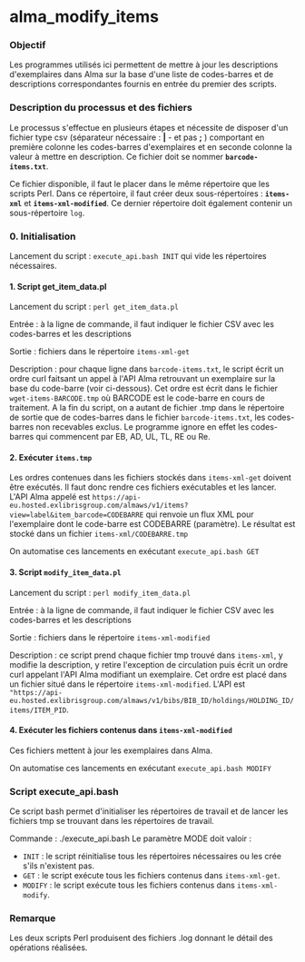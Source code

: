 # alma_modify_items

### Objectif
Les programmes utilisés ici permettent de mettre à jour les descriptions d'exemplaires dans Alma sur la base d'une liste de codes-barres et de descriptions correspondantes fournis en entrée du premier des scripts.

### Description du processus et des fichiers

Le processus s'effectue en plusieurs étapes et nécessite de disposer d'un fichier type csv (séparateur nécessaire : **|** - et pas **;** ) comportant en première colonne les codes-barres d'exemplaires et en seconde colonne la valeur à mettre en description. Ce fichier doit se nommer **`barcode-items.txt`**.

Ce fichier disponible, il faut le placer dans le même répertoire que les scripts Perl. Dans ce répertoire, il faut créer deux sous-répertoires : **`items-xml`** et **`items-xml-modified`**. Ce dernier répertoire doit également contenir un sous-répertoire `log`.

### 0. Initialisation
Lancement du script : `execute_api.bash INIT` qui vide les répertoires nécessaires.

#### 1. Script get_item_data.pl
Lancement du script : `perl get_item_data.pl`

Entrée : à la ligne de commande, il faut indiquer le fichier CSV avec les codes-barres et les descriptions

Sortie : fichiers dans le répertoire `items-xml-get` 

Description : pour chaque ligne dans `barcode-items.txt`, le script écrit un ordre curl faitsant un appel à l'API Alma retrouvant un exemplaire sur la base du code-barre (voir ci-dessous). 
Cet ordre est écrit dans le fichier `wget-items-BARCODE.tmp` où BARCODE est le code-barre en cours de traitement. A la fin du script, on a autant de fichier .tmp dans le répertoire de sortie que de codes-barres dans le fichier `barcode-items.txt`, les codes-barres non recevables exclus.
Le programme ignore en effet les codes-barres qui commencent par EB, AD, UL, TL, RE ou Re.

#### 2. Exécuter `items.tmp`
Les ordres contenues dans les fichiers stockés dans `items-xml-get` doivent être exécutés. Il faut donc rendre ces fichiers exécutables et les lancer.
L'API Alma appelé est `https://api-eu.hosted.exlibrisgroup.com/almaws/v1/items?view=label&item_barcode=CODEBARRE` qui renvoie un flux XML pour l'exemplaire dont le code-barre est CODEBARRE (paramètre). Le résultat est stocké dans un fichier `items-xml/CODEBARRE.tmp`

On automatise ces lancements en exécutant `execute_api.bash GET`

#### 3. Script `modify_item_data.pl`
Lancement du script : `perl modify_item_data.pl`

Entrée : à la ligne de commande, il faut indiquer le fichier CSV avec les codes-barres et les descriptions

Sortie : fichiers dans le répertoire `items-xml-modified`

Description : ce script prend chaque fichier tmp trouvé dans `items-xml`, y modifie la description, y retire l'exception de circulation puis écrit un ordre curl appelant l'API Alma modifiant un exemplaire. Cet ordre est placé dans un fichier situé dans le répertoire `items-xml-modified`. L'API est `"https://api-eu.hosted.exlibrisgroup.com/almaws/v1/bibs/BIB_ID/holdings/HOLDING_ID/items/ITEM_PID`.

#### 4. Exécuter les fichiers contenus dans `items-xml-modified`
Ces fichiers mettent à jour les exemplaires dans Alma. 

On automatise ces lancements en exécutant `execute_api.bash MODIFY`

### Script execute_api.bash
Ce script bash permet d'initialiser les répertoires de travail et de lancer les fichiers tmp se trouvant dans les répertoires de travail.

Commande : ./execute_api.bash <MODE>
Le paramètre MODE doit valoir :
- `INIT` : le script réinitialise tous les répertoires nécessaires ou les crée s'ils n'existent pas.
- `GET` : le script exécute tous les fichiers contenus dans  `items-xml-get`.
- `MODIFY` : le script exécute tous les fichiers contenus dans `items-xml-modify`. 

### Remarque
Les deux scripts Perl produisent des fichiers .log donnant le détail des opérations réalisées.

